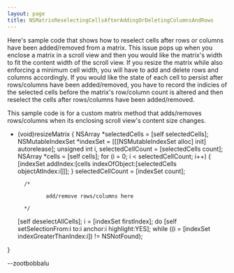 ```yaml
---
layout: page
title: NSMatrixReselectingCellsAfterAddingOrDeletingColumnsAndRows
---
```




Here's sample code that shows how to reselect cells after rows or columns have been added/removed from a matrix. This issue pops up when you enclose a matrix in a scroll view and then you would like the matrix's width to fit the content width of the scroll view. If you resize the matrix while also enforcing a minimum cell width, you will have to add and delete rows and columns accordingly. If you would like the state of each cell to persist after rows/columns have been added/removed, you have to record the indicies of the selected cells before the matrix's row/column count is altered and then reselect the cells after rows/columns have been added/removed.

This sample code is for a custom matrix method that adds/removes rows/columns when its enclosing scroll view's content size changes.

    
- (void)resizeMatrix {
	NSArray *selectedCells = [self selectedCells];
	NSMutableIndexSet *indexSet = [[[NSMutableIndexSet alloc] init] autorelease];
	unsigned int i, selectedCellCount = [selectedCells count];
	NSArray *cells = [self cells];
	for (i = 0; i < selectedCellCount; i++) {
		[indexSet addIndex:[cells indexOfObject:[selectedCells objectAtIndex:i]]];
	}
	selectedCellCount = [indexSet count];

        /*
        
               add/remove rows/columns here

        */

	[self deselectAllCells];
	i = [indexSet firstIndex]; 
	do [self setSelectionFrom:i to:i anchor:i highlight:YES];
	while ((i = [indexSet indexGreaterThanIndex:i]) != NSNotFound);


}


--zootbobbalu

